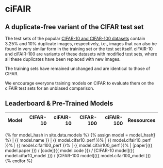 ciFAIR
======

A duplicate-free variant of the CIFAR test set
----------------------------------------------

The test sets of the popular [CIFAR-10 and CIFAR-100 datasets][1] contain 3.25% and 10% duplicate images, respectively, i.e., images that can also be found in very similar form in the training set or the test set itself.
ciFAIR-10 and ciFAIR-100 are variants of these datasets with modified test sets, where all these duplicates have been replaced with new images.

The training sets have remained unchanged and are identical to those of CIFAR.

We encourage everyone training models on CIFAR to evaluate them on the ciFAIR test sets for an unbiased comparison.


Leaderboard & Pre-Trained Models
--------------------------------

| Model | CIFAR-10 | ciFAIR-10 | CIFAR-100 | ciFAIR-100 | Ressources |
|-------|---------:|----------:|----------:|-----------:|------------|
{% for model_hash in site.data.models %}
{% assign model = model_hash[1] %}
| {{ model.name }} | {{ model.cifar10_perf }}% | {{ model.cifair10_perf }}% | {{ model.cifar100_perf }}% | {{ model.cifair100_perf }}% | [paper]({{ model.paper }}) / [code]({{ model.code }}) / [CIFAR-10 model]({{ model.cifar10_model }}) / [CIFAR-100 model]({{ model.cifar100_model }})
{% endfor %}



[1]: https://www.cs.toronto.edu/~kriz/cifar.html